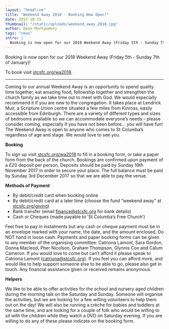 ```yaml
---
layout: "headline"
title: "Weekend Away 2018 - Booking Now Open!"
date: 2017-10-15
thumbnail: "/static/uploads/weekend_away_2018.jpg"
author: Dean Montgomery
tags: "news"
intro: |
  Booking is now open for our 2018 Weekend Away (Friday 5th - Sunday 7th of January). To book visit stcsfc.org/wa2018.
---
```

<p>Booking is now open for our 2018 Weekend Away (Friday 5th - Sunday 7th of January)!</p><p>To book visit <a href="https://stcsfc.org/wa2018" target="_blank">stcsfc.org/wa2018</a>.
</p><hr style="border-color: #909194;"><p>Coming to our annual Weekend Away is an opportunity to spend quality time together, eat amazing food, fellowship together and strengthen the church family as we take time out to meet with God. We would especially recommend it if you are new to the congregation. It takes place at Lendrick Muir, a Scripture Union centre situated a few miles from Kinross, easily accessible from Edinburgh. There are a variety of different types and sizes of bedrooms available so we can accommodate everyone’s needs – please consider coming, especially if you have not been before… you will have fun! The Weekend Away is open to anyone who comes to St Columba’s regardless of age and stage. We would love to see you.
</p><p><strong>Booking</strong><br>
</p><p>To sign up visit <a href="https://stcsfc.org/wa2018" target="_blank">stcsfc.org/wa2018</a> to fill in a booking form, or take a paper form from the back of the church. Bookings are confirmed upon payment of a £20 deposit per person. Deposits should be paid by Sunday 19th November 2017 in order to secure your place. The full balance must be paid by Sunday 3rd December 2017 so that we are able to pay the venue.
</p><p><strong>Methods of Payment</strong><br>
</p><ul>
<li>By debit/credit card when booking online</li>
<li>By debit/credit card at a later time (choose the fund “weekend away” at <a href="https://stcsfc.org/giving" target="_blank">stcsfc.org/giving</a>)</li>
<li>Bank transfer (email <a href="mailto:finance@stcsfc.org">finance@stcsfc.org</a> for bank details)</li>
<li>Cash or Cheques (made payable to ‘St Columba’s Free Church’)</li>
</ul><p>Feel free to pay in instalments but any cash or cheque payment must be in an envelope marked with your name, the date, and the amount enclosed. Do NOT hand in loose cash. Payments and paper booking forms can be given to any member of the organising committee: Catriona Lamont, Sara Gordon, Donna Macleod, Pher Nicolson, Graham Thompson, Glynnis Cox and Calum Cameron. If you would love to come but can’t afford it please speak to Catriona Lamont (<a href="mailto:catriona@stcsfc.org">catriona@stcsfc.org</a>). If you feel you can afford more, and would like to help support someone else to be able to go, please also get in touch. Any financial assistance given or received remains anonymous.
</p><p><strong>Helpers</strong><br>
</p><p><strong></strong>
</p><p>We like to be able to offer activities for the school and nursery aged children during the morning talk on the Saturday and Sunday. Someone will organise the activities, but we are looking for a few willing volunteers to help them out on the day! We will also be running a crèche for babies and toddlers at the same time, and are looking for a couple of folk who would be willing to sit with the children while they watch a DVD on Saturday evening. If you are willing to do any of these please indicate on the booking form.
</p>
